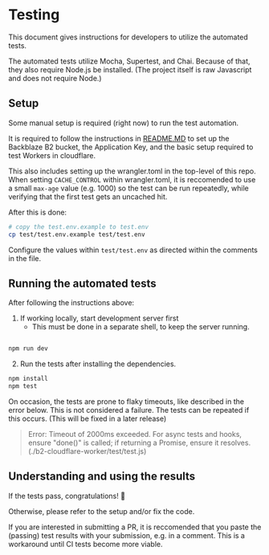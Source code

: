 # Testing

This document gives instructions for developers to utilize the automated tests.

The automated tests utilize Mocha, Supertest, and Chai.  Because of that, they also require Node.js be installed.  (The project itself is raw Javascript and does not require Node.)

## Setup
Some manual setup is required (right now) to run the test automation.

It is required to follow the instructions in [README.MD](README.md) to set up the Backblaze B2 bucket, the Application Key, and the basic setup required to test Workers in cloudflare.

This also includes setting up the wrangler.toml in the top-level of this repo. When setting `CACHE_CONTROL` within wrangler.toml, it is reccomended to use a small `max-age` value (e.g. 1000) so the test can be run repeatedly, while verifying that the first test gets an uncached hit.

After this is done:

```bash
# copy the test.env.example to test.env
cp test/test.env.example test/test.env
```
Configure the values within `test/test.env` as directed within the comments in the file.

## Running the automated tests
After following the instructions above:

1. If working locally, start development server first
   - This must be done in a separate shell, to keep the server running.

```bash

npm run dev
```

2. Run the tests after installing the dependencies.

```bash
npm install
npm test
```

On occasion, the tests are prone to flaky timeouts, like described in the error below.  This is not considered a failure.  The tests can be repeated if this occurs.  (This will be fixed in a later release)

>    Error: Timeout of 2000ms exceeded. For async tests and hooks, ensure "done()" is called; if returning a Promise, ensure it resolves. (./b2-cloudflare-worker/test/test.js)
>

## Understanding and using the results

If the tests pass, congratulations! :tada:

Otherwise, please refer to the setup and/or fix the code.

If you are interested in submitting a PR, it is reccomended that you paste the (passing) test results with your submission, e.g. in a comment.  This is a workaround until CI tests become more viable.

